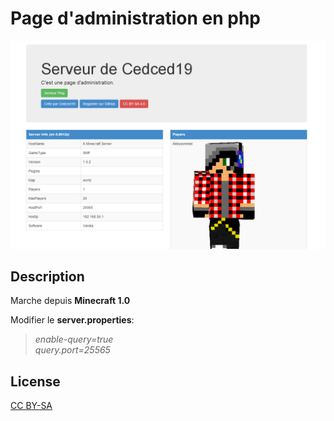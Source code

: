 # Page d'administration en php 

![](demo.png)

## Description
Marche depuis **Minecraft 1.0**

Modifier le **server.properties**:

> *enable-query=true*<br>
> *query.port=25565*

## License
[CC BY-SA](http://creativecommons.org/licenses/by-sa/4.0/)
